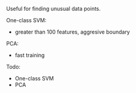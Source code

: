 Useful for finding unusual data points.

One-class SVM:
- greater than 100 features, aggresive boundary

PCA:
- fast training

Todo:
- One-class SVM
- PCA
